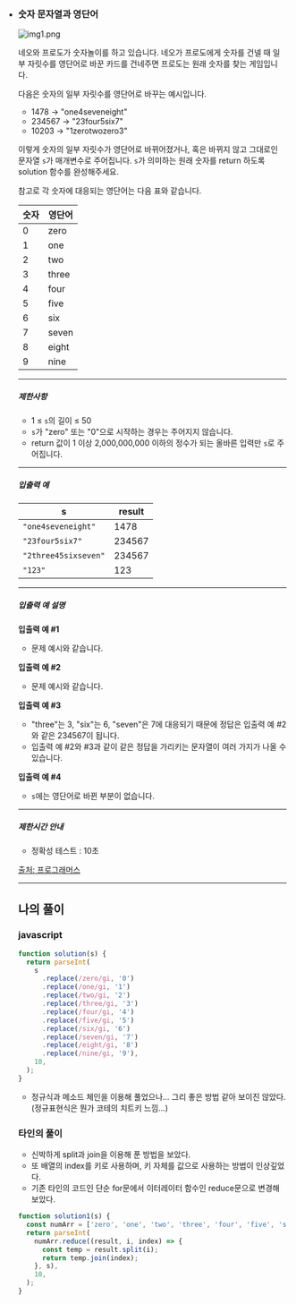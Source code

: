 - ### 숫자 문자열과 영단어

  ![img1.png](https://grepp-programmers.s3.ap-northeast-2.amazonaws.com/files/production/d31cb063-4025-4412-8cbc-6ac6909cf93e/img1.png)

  네오와 프로도가 숫자놀이를 하고 있습니다. 네오가 프로도에게 숫자를 건넬 때 일부 자릿수를 영단어로 바꾼 카드를 건네주면 프로도는 원래 숫자를 찾는 게임입니다.

  다음은 숫자의 일부 자릿수를 영단어로 바꾸는 예시입니다.

  - 1478 → "one4seveneight"
  - 234567 → "23four5six7"
  - 10203 → "1zerotwozero3"

  이렇게 숫자의 일부 자릿수가 영단어로 바뀌어졌거나, 혹은 바뀌지 않고 그대로인 문자열 `s`가 매개변수로 주어집니다. `s`가 의미하는 원래 숫자를 return 하도록 solution 함수를 완성해주세요.

  참고로 각 숫자에 대응되는 영단어는 다음 표와 같습니다.

  | 숫자 | 영단어 |
  | ---- | ------ |
  | 0    | zero   |
  | 1    | one    |
  | 2    | two    |
  | 3    | three  |
  | 4    | four   |
  | 5    | five   |
  | 6    | six    |
  | 7    | seven  |
  | 8    | eight  |
  | 9    | nine   |

  ------

  ##### 제한사항

  - 1 ≤ `s`의 길이 ≤ 50
  - `s`가 "zero" 또는 "0"으로 시작하는 경우는 주어지지 않습니다.
  - return 값이 1 이상 2,000,000,000 이하의 정수가 되는 올바른 입력만 `s`로 주어집니다.

  ------

  ##### 입출력 예

  | s                    | result |
  | -------------------- | ------ |
  | `"one4seveneight"`   | 1478   |
  | `"23four5six7"`      | 234567 |
  | `"2three45sixseven"` | 234567 |
  | `"123"`              | 123    |

  ------

  ##### 입출력 예 설명

  **입출력 예 #1**

  - 문제 예시와 같습니다.

  **입출력 예 #2**

  - 문제 예시와 같습니다.

  **입출력 예 #3**

  - "three"는 3, "six"는 6, "seven"은 7에 대응되기 때문에 정답은 입출력 예 #2와 같은 234567이 됩니다.
  - 입출력 예 #2와 #3과 같이 같은 정답을 가리키는 문자열이 여러 가지가 나올 수 있습니다.

  **입출력 예 #4**

  - `s`에는 영단어로 바뀐 부분이 없습니다.

  ------

  ##### 제한시간 안내

  - 정확성 테스트 : 10초

  

  [출처: 프로그래머스](https://programmers.co.kr/learn/courses/30/lessons/81301/solution_groups?language=javascript)

  

  ---

  ## 나의 풀이

  ### javascript

  ```js
  function solution(s) {
    return parseInt(
      s
        .replace(/zero/gi, '0')
        .replace(/one/gi, '1')
        .replace(/two/gi, '2')
        .replace(/three/gi, '3')
        .replace(/four/gi, '4')
        .replace(/five/gi, '5')
        .replace(/six/gi, '6')
        .replace(/seven/gi, '7')
        .replace(/eight/gi, '8')
        .replace(/nine/gi, '9'),
      10,
    );
  }
  ```

  - 정규식과 메소드 체인을 이용해 풀었으나... 그리 좋은 방법 같아 보이진 않았다.
    (정규표현식은 뭔가 코테의 치트키 느낌...)

  

  ### 타인의 풀이

  - 신박하게 split과 join을 이용해 푼 방법을 보았다. 
  - 또 배열의 index를 키로 사용하며, 키 자체를 값으로 사용하는 방법이 인상깊었다.
  - 기존 타인의 코드인 단순 for문에서 이터레이터 함수인  reduce문으로 변경해보았다.

  ```js
  function solution1(s) {
    const numArr = ['zero', 'one', 'two', 'three', 'four', 'five', 'six', 'seven', 'eight', 'nine'];
    return parseInt(
      numArr.reduce((result, i, index) => {
        const temp = result.split(i);
        return temp.join(index);
      }, s),
      10,
    );
  }
  ```

  
